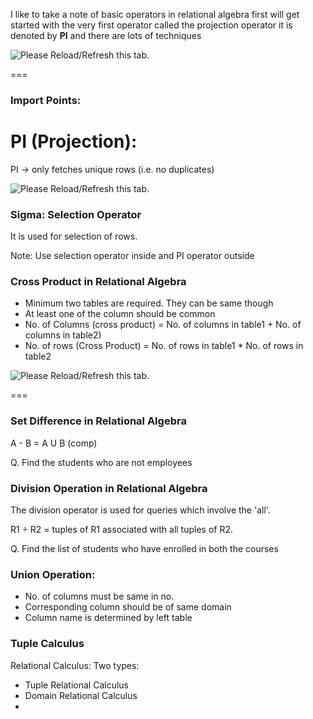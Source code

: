   

  

I like to take a note of basic operators in relational algebra first will get started with the very first operator called the projection operator it is denoted by **PI** and there are lots of techniques

![Please Reload/Refresh this tab.](https://storage.googleapis.com/askify-screenshot/jxRt18U7tEOkUXMS06ujdDt1d743/extension_screenshots/screenshot_default_be7f4258-e190-4bd8-9606-da004e274309.jpeg)

  

  

  

===

### Import Points:

  

  

PI (Projection):
================

  

PI -> only fetches unique rows (i.e. no duplicates)

  

  

![Please Reload/Refresh this tab.](https://storage.googleapis.com/askify-screenshot/jxRt18U7tEOkUXMS06ujdDt1d743/extension_screenshots/screenshot_default_ab2c2f32-15c1-4ccb-b8e7-c5aeacf3c6a0.jpeg)

  

  

### Sigma: Selection Operator

It is used for selection of rows.

Note: Use selection operator inside and PI operator outside

  

  

### Cross Product in Relational Algebra

*   Minimum two tables are required. They can be same though
*   At least one of the column should be common
*   No. of Columns (cross product) = No. of columns in table1 + No. of columns in table2)
*   No. of rows (Cross Product) = No. of rows in table1 \* No. of rows in table2

  

  

  

![Please Reload/Refresh this tab.](https://storage.googleapis.com/askify-screenshot/jxRt18U7tEOkUXMS06ujdDt1d743/extension_screenshots/screenshot_default_17388115-6ae0-4628-8c86-cd020d8ccd57.jpeg)

  

===

### Set Difference in Relational Algebra

A - B = A U B (comp)

Q. Find the students who are not employees

  

  

### Division Operation in Relational Algebra

The division operator is used for queries which involve the 'all'.

R1 ÷ R2 = tuples of R1 associated with all tuples of R2.

  

Q. Find the list of students who have enrolled in both the courses

  

  

### Union Operation:

*   No. of columns must be same in no.
*   Corresponding column should be of same domain
*   Column name is determined by left table

###   

### Tuple Calculus

Relational Calculus: Two types:

  

*   Tuple Relational Calculus
*   Domain Relational Calculus
*